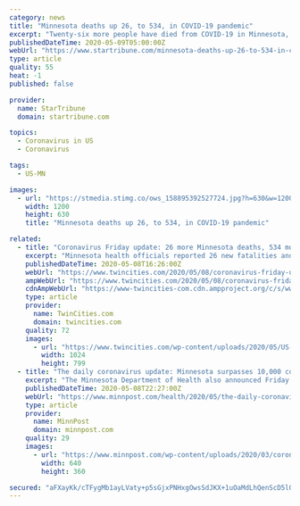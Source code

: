 ```yaml
---
category: news
title: "Minnesota deaths up 26, to 534, in COVID-19 pandemic"
excerpt: "Twenty-six more people have died from COVID-19 in Minnesota, state health officials reported today, as the number of confirmed cases across the state grew to 10,088."
publishedDateTime: 2020-05-09T05:00:00Z
webUrl: "https://www.startribune.com/minnesota-deaths-up-26-to-534-in-covid-19-pandemic/570308322/"
type: article
quality: 55
heat: -1
published: false

provider:
  name: StarTribune
  domain: startribune.com

topics:
  - Coronavirus in US
  - Coronavirus

tags:
  - US-MN

images:
  - url: "https://stmedia.stimg.co/ows_158895392527724.jpg?h=630&w=1200&fit=crop&bg=999&crop=faces"
    width: 1200
    height: 630
    title: "Minnesota deaths up 26, to 534, in COVID-19 pandemic"

related:
  - title: "Coronavirus Friday update: 26 more Minnesota deaths, 534 more confirmed cases"
    excerpt: "Minnesota health officials reported 26 new fatalities and 723 additional confirmed cases of coronavirus Friday. That brings the total number of Minnesotans who have died to 534 and the total"
    publishedDateTime: 2020-05-08T16:26:00Z
    webUrl: "https://www.twincities.com/2020/05/08/coronavirus-friday-update-26-more-minnesota-deaths-534-more-confirmed-cases/"
    ampWebUrl: "https://www.twincities.com/2020/05/08/coronavirus-friday-update-26-more-minnesota-deaths-534-more-confirmed-cases/amp/"
    cdnAmpWebUrl: "https://www-twincities-com.cdn.ampproject.org/c/s/www.twincities.com/2020/05/08/coronavirus-friday-update-26-more-minnesota-deaths-534-more-confirmed-cases/amp/"
    type: article
    provider:
      name: TwinCities.com
      domain: twincities.com
    quality: 72
    images:
      - url: "https://www.twincities.com/wp-content/uploads/2020/05/US-NEWS-CORONAVIRUS-NEW-STRAIN-ZUM.jpg?w=1024&h=800"
        width: 1024
        height: 799
  - title: "The daily coronavirus update: Minnesota surpasses 10,000 confirmed cases; state bans large, in-person graduation ceremonies"
    excerpt: "The Minnesota Department of Health also announced Friday another 26 Minnesotans have died of COVID-19, bringing the total number of deaths in the state to 534."
    publishedDateTime: 2020-05-08T22:27:00Z
    webUrl: "https://www.minnpost.com/health/2020/05/the-daily-coronavirus-update-minnesota-surpasses-10000-confirmed-cases-state-bans-large-in-person-graduation-ceremonies/"
    type: article
    provider:
      name: MinnPost
      domain: minnpost.com
    quality: 29
    images:
      - url: "https://www.minnpost.com/wp-content/uploads/2020/03/coronavirusCDC640.png"
        width: 640
        height: 360

secured: "aFXayKk/cTFygMb1ayLVaty+p5sGjxPNHxgOwsSdJKX+1uOaMdLhQenScD5lQA4oqS61JA9cykEfaLu3jMBf0xnPhBs7UPFk4/kORnjkghPy4YY/3Jl4O+6SexqnvkOz19ABGl1JGHM0b4aqjTu62FZAVZBw8we7qCUTckBjdn3Viu1iEGoMnCZLqX7ZPMCWUn0oTM8PnnU8CJFxFvoQu+UhGQtQ6cg805uq/7OD9LAJLCwCXIYMYjSUl4R4dpCnwEvXqkJUr8II8ozASaQw0M3E05JMffb3wVctrvXxAVU3v9ivfV6ElJZ3UNpLopRGyCto9qyI0bCUhlnmHi6qGxyqF/U8JVnvsEpXCG7RB4dA2+aFlpzoENBbVH5ZCF7t69UXaneQb4xo6634Qwspg9qXPosqMKF81xBGCD4Ukt02Z9V68Z+mM/A30Kmyg+x6F3D/3r7evlOWvFcmy5crbN9oYny3B1mUagDVxQx+tHk=;xUbLtRopKGKEG6v8HXfqoA=="
---
```


